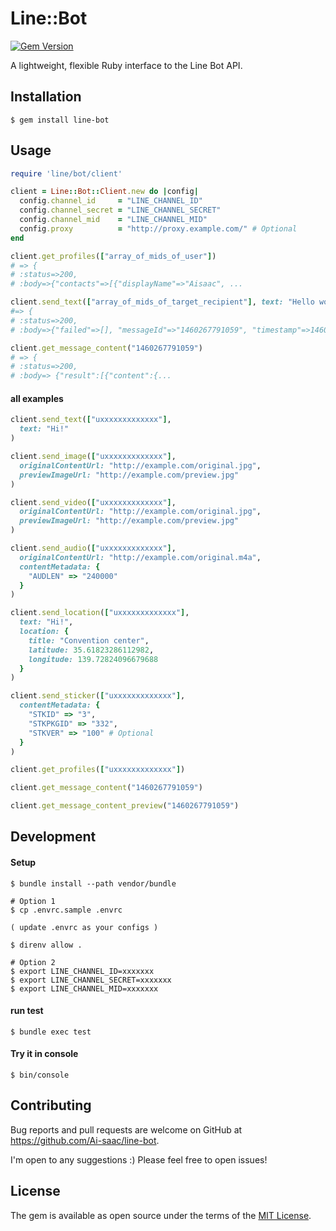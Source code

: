 # Line::Bot

[![Gem Version](https://badge.fury.io/rb/line-bot.svg)](https://badge.fury.io/rb/line-bot)

A lightweight, flexible Ruby interface to the Line Bot API.

## Installation

    $ gem install line-bot

## Usage

```ruby
require 'line/bot/client'

client = Line::Bot::Client.new do |config|
  config.channel_id     = "LINE_CHANNEL_ID"
  config.channel_secret = "LINE_CHANNEL_SECRET"
  config.channel_mid    = "LINE_CHANNEL_MID"
  config.proxy          = "http://proxy.example.com/" # Optional
end

client.get_profiles(["array_of_mids_of_user"])
# => {
# :status=>200,
# :body=>{"contacts"=>[{"displayName"=>"Aisaac", ...

client.send_text(["array_of_mids_of_target_recipient"], text: "Hello world")
#=> {
# :status=>200,
# :body=>{"failed"=>[], "messageId"=>"1460267791059", "timestamp"=>1460267791059...

client.get_message_content("1460267791059")
# => {
# :status=>200,
# :body=> {"result":[{"content":{...
```

#### all examples
```ruby
client.send_text(["uxxxxxxxxxxxxx"],
  text: "Hi!"
)

client.send_image(["uxxxxxxxxxxxxx"],
  originalContentUrl: "http://example.com/original.jpg",
  previewImageUrl: "http://example.com/preview.jpg"
)

client.send_video(["uxxxxxxxxxxxxx"],
  originalContentUrl: "http://example.com/original.jpg",
  previewImageUrl: "http://example.com/preview.jpg"
)

client.send_audio(["uxxxxxxxxxxxxx"],
  originalContentUrl: "http://example.com/original.m4a",
  contentMetadata: {
    "AUDLEN" => "240000"
  }
)

client.send_location(["uxxxxxxxxxxxxx"],
  text: "Hi!",
  location: {
    title: "Convention center",
    latitude: 35.61823286112982,
    longitude: 139.72824096679688
  }
)

client.send_sticker(["uxxxxxxxxxxxxx"],
  contentMetadata: {
    "STKID" => "3",
    "STKPKGID" => "332",
    "STKVER" => "100" # Optional
  }
)

client.get_profiles(["uxxxxxxxxxxxxx"])

client.get_message_content("1460267791059")

client.get_message_content_preview("1460267791059")
```

## Development

#### Setup

```
$ bundle install --path vendor/bundle

# Option 1
$ cp .envrc.sample .envrc

( update .envrc as your configs )

$ direnv allow .

# Option 2
$ export LINE_CHANNEL_ID=xxxxxxx
$ export LINE_CHANNEL_SECRET=xxxxxxx
$ export LINE_CHANNEL_MID=xxxxxxx
```

#### run test

```
$ bundle exec test
```

#### Try it in console

```
$ bin/console
```

## Contributing

Bug reports and pull requests are welcome on GitHub at https://github.com/Ai-saac/line-bot.

I'm open to any suggestions :) Please feel free to open issues!

## License

The gem is available as open source under the terms of the [MIT License](http://opensource.org/licenses/MIT).

